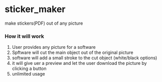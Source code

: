 # sticker_maker
make stickers(PDF) out of any picture

### How it will work

1. User provides any picture for a software
2. Spftware will cut the main object out of the original picture
3. software will add a small stroke to the cut object (white/black options)
4. it will give uer a preview and let the user download the picture by clicking a button
5. unlimited usage
